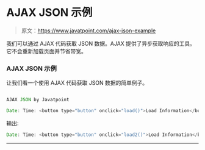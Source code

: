 # AJAX JSON 示例

> 原文：<https://www.javatpoint.com/ajax-json-example>

我们可以通过 AJAX 代码获取 JSON 数据。AJAX 提供了异步获取响应的工具。它不会重新加载页面并节省带宽。

### AJAX JSON 示例

让我们看一个使用 AJAX 代码获取 JSON 数据的简单例子。

```js

AJAX JSON by Javatpoint

Date: Time: <button type="button" onclick="load()">Load Information</button> 
```

输出:

```js
Date: Time: <button type="button" onclick="load2()">Load Information</button> 
```

* * *